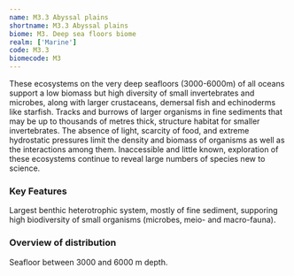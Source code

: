 ```yaml
---
name: M3.3 Abyssal plains
shortname: M3.3 Abyssal plains
biome: M3. Deep sea floors biome
realm: ['Marine']
code: M3.3
biomecode: M3
---
```


These ecosystems on the very deep seafloors (3000-6000m) of all oceans support a low biomass but high diversity of small invertebrates and microbes, along with larger crustaceans, demersal fish and echinoderms like starfish. Tracks and burrows of larger organisms in fine sediments that may be up to thousands of metres thick, structure habitat for smaller invertebrates. The absence of light, scarcity of food, and extreme hydrostatic pressures limit the density and biomass of organisms as well as the interactions among them. Inaccessible and little known, exploration of these ecosystems continue to reveal large numbers of species new to science.

### Key Features

Largest benthic heterotrophic system, mostly of fine sediment, supporing high biodiversity of small organisms (microbes, meio- and macro-fauna).

### Overview of distribution

Seafloor between 3000 and 6000 m depth.
